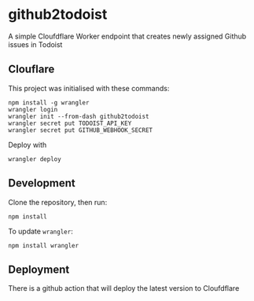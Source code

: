 # github2todoist
A simple Cloufdflare Worker endpoint that creates newly assigned Github issues in Todoist


## Clouflare

This project was initialised with these commands:

```shell
npm install -g wrangler
wrangler login
wrangler init --from-dash github2todoist
wrangler secret put TODOIST_API_KEY
wrangler secret put GITHUB_WEBHOOK_SECRET
```

Deploy with
```shell
wrangler deploy
```

## Development

Clone the repository, then run:
```shell
npm install
```

To update `wrangler`:
```shell
npm install wrangler
```

## Deployment

There is a github action that will deploy the latest version to Cloufdflare